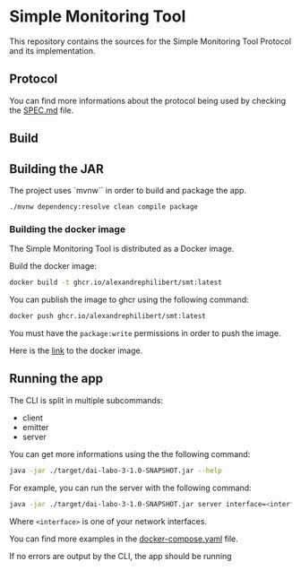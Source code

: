 # Simple Monitoring Tool

This repository contains the sources for the Simple Monitoring Tool Protocol and its implementation.

## Protocol

You can find more informations about the protocol being used by checking the [SPEC.md](./SPEC.md) file.

## Build

## Building the JAR

The project uses `mvnw`` in order to build and package the app.

```
./mvnw dependency:resolve clean compile package
```

### Building the docker image

The Simple Monitoring Tool is distributed as a Docker image.

Build the docker image:

```sh
docker build -t ghcr.io/alexandrephilibert/smt:latest
``` 

You can publish the image to ghcr using the following command:

```sh
docker push ghcr.io/alexandrephilibert/smt:latest
```

You must have the `package:write` permissions in order to push the image.

Here is the [link](https://github.com/AlexandrePhilibert/dai-labo-3/pkgs/container/smt) to the docker image.

## Running the app

The CLI is split in multiple subcommands:

- client
- emitter
- server

You can get more informations using the the following command:

```sh
java -jar ./target/dai-labo-3-1.0-SNAPSHOT.jar --help  
```

For example, you can run the server with the following command:

```sh
java -jar ./target/dai-labo-3-1.0-SNAPSHOT.jar server interface=<interface>
```

Where `<interface>` is one of your network interfaces.

You can find more examples in the [docker-compose.yaml](./docker-compose.yaml) file.

If no errors are output by the CLI, the app should be running 

